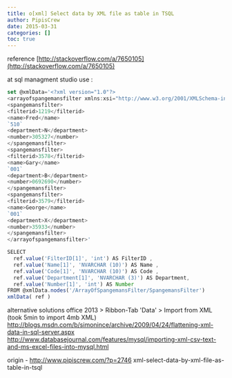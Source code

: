 ```yaml
---
title: o[xml] Select data by XML file as table in TSQL
author: PipisCrew
date: 2015-03-31
categories: []
toc: true
---
```


reference
[http://stackoverflow.com/a/7650105](http://stackoverflow.com/a/7650105)

at sql managment studio use :
```js
set @xmlData='<?xml version="1.0"?>
<arrayofspangemansfilter xmlns:xsi="http://www.w3.org/2001/XMLSchema-instance" xmlns:xsd="http://www.w3.org/2001/XMLSchema">
<spangemansfilter>
<filterid>1219</filterid>
<name>Fred</name>
`510`
<department>N</department>
<number>305327</number>
</spangemansfilter>
<spangemansfilter>
<filterid>3578</filterid>
<name>Gary</name>
`001`
<department>B</department>
<number>0692690</number>
</spangemansfilter>
<spangemansfilter>
<filterid>3579</filterid>
<name>George</name>
`001`
<department>X</department>
<number>35933</number>
</spangemansfilter>
</arrayofspangemansfilter>'

SELECT 
  ref.value('FilterID[1]', 'int') AS FilterID ,
  ref.value('Name[1]', 'NVARCHAR (10)') AS Name ,
  ref.value('Code[1]', 'NVARCHAR (10)') AS Code ,
  ref.value('Department[1]', 'NVARCHAR (3)') AS Department,
  ref.value('Number[1]', 'int') AS Number      
FROM @xmlData.nodes('/ArrayOfSpangemansFilter/SpangemansFilter') 
xmlData( ref )
```

alternative solutions 
office 2013 > Ribbon-Tab 'Data' > Import from XML (took 5min to import 4mb XML)
http://blogs.msdn.com/b/simonince/archive/2009/04/24/flattening-xml-data-in-sql-server.aspx
http://www.databasejournal.com/features/mysql/importing-xml-csv-text-and-ms-excel-files-into-mysql.html

origin - http://www.pipiscrew.com/?p=2746 xml-select-data-by-xml-file-as-table-in-tsql